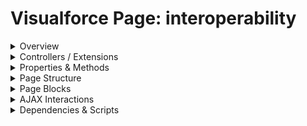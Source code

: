 # Visualforce Page: interoperability

<details>
<summary>Overview</summary>

## Visualforce Page Overview: interoperability

No overview found.

### Purpose of the Page
No purpose found.



### Metadata
- **API Version**: 54
- **Label**: Interoperability

</details>

<details>
<summary>Controllers / Extensions</summary>

## Key Controllers / Extensions Used
- **Standard Controller**: None
- **Custom Controller**: None
- **Extensions**: 
  None

</details>

<details>
<summary>Properties & Methods</summary>

## Properties
No public properties found in associated Apex controllers/extensions.

## Methods
No public methods found in associated Apex controllers/extensions.

</details>

<details>
<summary>Page Structure</summary>

### Forms
- Contains 1 `apex:form` component(s)

### Inputs
- No input bindings (`apex:inputField`, `apex:inputText`, etc.) detected

### Buttons
- No button actions (`apex:commandButton`, `apex:button`, `apex:commandLink`) detected

</details>

<details>
<summary>Page Blocks</summary>
## Page Blocks on the Page
No `apex:pageBlock` components detected.
</details>

<details>
<summary>AJAX Interactions</summary>

- No `apex:actionSupport` components detected

- No `apex:outputPanel` components with an ID detected

</details>

<details>
<summary>Dependencies & Scripts</summary>

### Objects
- No SObject dependencies detected

### Fields
- No field dependencies detected

### Custom Components
- No custom components detected

### Scripts
- inline: `
        var timesListened = 1;

        $Lightning.use('c:LWCContainerApp', function () {
            $Lightning.createComponent(
                'c:interoperability',
                { label: 'Initial label value' },
                'lwc-container',
                function (cmp) {
                    console.log('LWC added to Visualforce page:' + cmp);
                    var lwc = document.querySelector('c-interoperability');
                    lwc.addEventListener('buttonclicked', handleLWCEvent);
                }
            );
        });

        function handleLWCEvent() {
            document.querySelector('p.messages').textContent =
                timesListened + ' messages listened from LWC';
            timesListened++;
        }

        function callLWCMethod(event) {
            var lwc = document.querySelector('c-interoperability');
            lwc.doWhatever();
        }

        function setLWCProperty(event) {
            var lwc = document.querySelector('c-interoperability');
            lwc.label = 'The label property was updated from Visualforce';
        }
    `

</details>